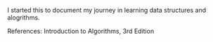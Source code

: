 I started this to document my journey in learning data structures and alogrithms.

References:
  Introduction to Algorithms, 3rd Edition
